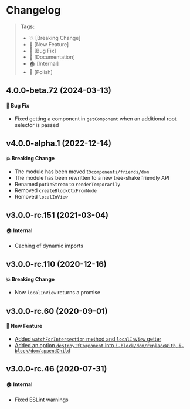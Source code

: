Changelog
=========

> **Tags:**
> - :boom:       [Breaking Change]
> - :rocket:     [New Feature]
> - :bug:        [Bug Fix]
> - :memo:       [Documentation]
> - :house:      [Internal]
> - :nail_care:  [Polish]

## 4.0.0-beta.72 (2024-03-13)

#### :bug: Bug Fix

* Fixed getting a component in `getComponent` when an additional root selector is passed

## v4.0.0-alpha.1 (2022-12-14)

#### :boom: Breaking Change

* The module has been moved to`components/friends/dom`
* The module has been rewritten to a new tree-shake friendly API
* Renamed `putInStream` to `renderTemporarily`
* Removed `createBlockCtxFromNode`
* Removed `localInView`

## v3.0.0-rc.151 (2021-03-04)

#### :house: Internal

* Caching of dynamic imports

## v3.0.0-rc.110 (2020-12-16)

#### :boom: Breaking Change

* Now `localInView` returns a promise

## v3.0.0-rc.60 (2020-09-01)

#### :rocket: New Feature

* [Added `watchForIntersection` method and `localInView` getter](https://github.com/V4Fire/Client/issues/195)
* [Added an option `destroyIfComponent` into `i-block/dom/replaceWith`, `i-block/dom/appendChild`](https://github.com/V4Fire/Client/pull/321)

## v3.0.0-rc.46 (2020-07-31)

#### :house: Internal

* Fixed ESLint warnings
